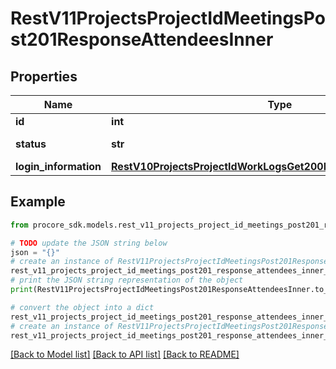 # RestV11ProjectsProjectIdMeetingsPost201ResponseAttendeesInner


## Properties

Name | Type | Description | Notes
------------ | ------------- | ------------- | -------------
**id** | **int** | Attendee id | [optional] 
**status** | **str** | Attendee status | [optional] 
**login_information** | [**RestV10ProjectsProjectIdWorkLogsGet200ResponseInnerCreatedBy**](RestV10ProjectsProjectIdWorkLogsGet200ResponseInnerCreatedBy.md) |  | [optional] 

## Example

```python
from procore_sdk.models.rest_v11_projects_project_id_meetings_post201_response_attendees_inner import RestV11ProjectsProjectIdMeetingsPost201ResponseAttendeesInner

# TODO update the JSON string below
json = "{}"
# create an instance of RestV11ProjectsProjectIdMeetingsPost201ResponseAttendeesInner from a JSON string
rest_v11_projects_project_id_meetings_post201_response_attendees_inner_instance = RestV11ProjectsProjectIdMeetingsPost201ResponseAttendeesInner.from_json(json)
# print the JSON string representation of the object
print(RestV11ProjectsProjectIdMeetingsPost201ResponseAttendeesInner.to_json())

# convert the object into a dict
rest_v11_projects_project_id_meetings_post201_response_attendees_inner_dict = rest_v11_projects_project_id_meetings_post201_response_attendees_inner_instance.to_dict()
# create an instance of RestV11ProjectsProjectIdMeetingsPost201ResponseAttendeesInner from a dict
rest_v11_projects_project_id_meetings_post201_response_attendees_inner_from_dict = RestV11ProjectsProjectIdMeetingsPost201ResponseAttendeesInner.from_dict(rest_v11_projects_project_id_meetings_post201_response_attendees_inner_dict)
```
[[Back to Model list]](../README.md#documentation-for-models) [[Back to API list]](../README.md#documentation-for-api-endpoints) [[Back to README]](../README.md)


